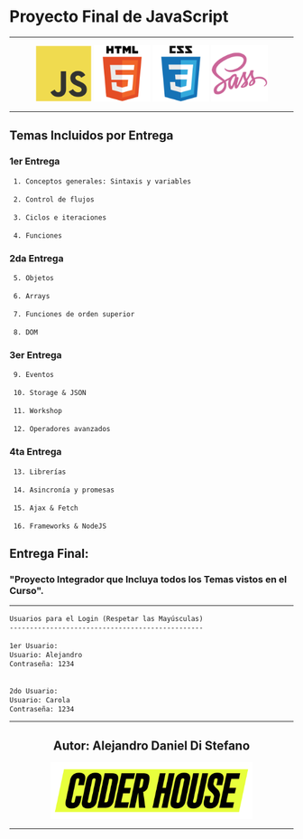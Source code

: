 # Proyecto Final de JavaScript

---

<p align="center"> 
<a href="https://developer.mozilla.org/en-US/docs/Web/JavaScript" target="_blank"> <img src="https://raw.githubusercontent.com/devicons/devicon/master/icons/javascript/javascript-original.svg" alt="Javascript" width="100" height="100"/></a> 
 <a href="https://www.w3.org/html/" target="_blank"> <img src="https://raw.githubusercontent.com/devicons/devicon/master/icons/html5/html5-original-wordmark.svg" alt="html5" width="100" height="100"/></a> <a href="https://www.w3schools.com/css/" target="_blank"> <img src="https://raw.githubusercontent.com/devicons/devicon/master/icons/css3/css3-original-wordmark.svg" alt="css3" width="100" height="100"/></a> <a href="https://www.w3.org/sass/" target="_blank"><img src="https://raw.githubusercontent.com/devicons/devicon/master/icons/sass/sass-original.svg" alt="sass" style="max-width:100%;" width="100" height="100"></a>
</p>


---


## Temas Incluidos por Entrega


### 1er Entrega


```ssh
 1. Conceptos generales: Sintaxis y variables
 
 2. Control de flujos
 
 3. Ciclos e iteraciones
 
 4. Funciones 
```


### 2da Entrega


```ssh
 5. Objetos
 
 6. Arrays
 
 7. Funciones de orden superior
 
 8. DOM 
```


### 3er Entrega


```ssh
 9. Eventos
 
 10. Storage & JSON
 
 11. Workshop
 
 12. Operadores avanzados 
```

### 4ta Entrega


```ssh
 13. Librerías
 
 14. Asincronía y promesas
 
 15. Ajax & Fetch
 
 16. Frameworks & NodeJS
```


## Entrega Final:


### "Proyecto Integrador que Incluya todos los Temas vistos en el Curso".



---
```ssh
Usuarios para el Login (Respetar las Mayúsculas)
------------------------------------------------

1er Usuario:
Usuario: Alejandro
Contraseña: 1234


2do Usuario:
Usuario: Carola
Contraseña: 1234
```
---
<h2 align="center"> 
Autor: Alejandro Daniel Di Stefano
</h2>
<p align="center"> 
<img src="./img/logos_coderhouse.png" alt="CoderHouse"  height="100"/>
</p>


---